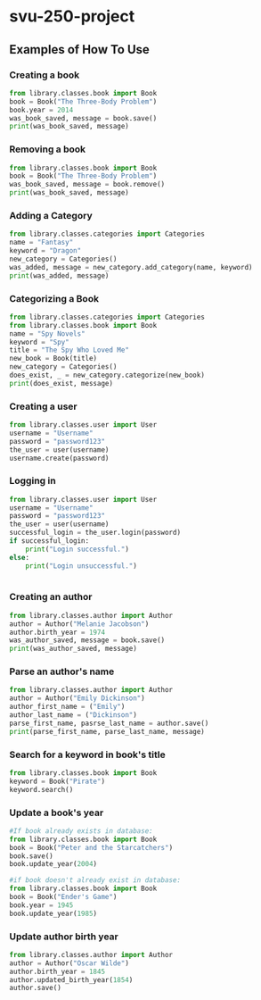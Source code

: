 # svu-250-project

## Examples of How To Use

### Creating a book

```python
from library.classes.book import Book
book = Book("The Three-Body Problem")
book.year = 2014
was_book_saved, message = book.save()
print(was_book_saved, message)
```

### Removing a book

```python
from library.classes.book import Book
book = Book("The Three-Body Problem")
was_book_saved, message = book.remove()
print(was_book_saved, message)
```

### Adding a Category

```python
from library.classes.categories import Categories
name = "Fantasy"
keyword = "Dragon"
new_category = Categories()
was_added, message = new_category.add_category(name, keyword)
print(was_added, message)
```

### Categorizing a Book

```python
from library.classes.categories import Categories
from library.classes.book import Book
name = "Spy Novels"
keyword = "Spy"
title = "The Spy Who Loved Me"
new_book = Book(title)
new_category = Categories()
does_exist, _ = new_category.categorize(new_book)
print(does_exist, message)
```




### Creating a user

```python
from library.classes.user import User
username = "Username"
password = "password123"
the_user = user(username)
username.create(password)

```

### Logging in

```python
from library.classes.user import User
username = "Username"
password = "password123"
the_user = user(username)
successful_login = the_user.login(password)
if successful_login:
    print("Login successful.")
else:
    print("Login unsuccessful.")
    
```

### Creating an author

```python
from library.classes.author import Author
author = Author("Melanie Jacobson")
author.birth_year = 1974
was_author_saved, message = book.save()
print(was_author_saved, message)
```

### Parse an author's name

```python
from library.classes.author import Author
author = Author("Emily Dickinson")
author_first_name = ("Emily")
author_last_name = ("Dickinson")
parse_first_name, pasrse_last_name = author.save()
print(parse_first_name, parse_last_name, message)
```

### Search for a keyword in book's title

```python
from library.classes.book import Book
keyword = Book("Pirate")
keyword.search()
```

### Update a book's year

```python
#If book already exists in database:
from library.classes.book import Book
book = Book("Peter and the Starcatchers")
book.save()
book.update_year(2004)

#if book doesn't already exist in database:
from library.classes.book import Book
book = Book("Ender's Game")
book.year = 1945
book.update_year(1985)
```

### Update author birth year

```python
from library.classes.author import Author
author = Author("Oscar Wilde")
author.birth_year = 1845
author.updated_birth_year(1854)
author.save()
```
